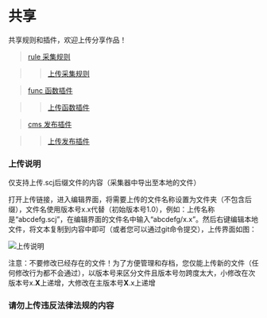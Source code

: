 # 共享

共享规则和插件，欢迎上传分享作品！

>[rule 采集规则](/../../../rule)

>>[上传采集规则](/../../../rule/new/master)

>[func 函数插件](/../../../func)

>>[上传函数插件](/../../../func/new/master)

>[cms 发布插件](/../../../cms)

>>[上传发布插件](/../../../cms/new/master)

### 上传说明

仅支持上传.scj后缀文件的内容（采集器中导出至本地的文件）

打开上传链接，进入编辑界面，将需要上传的文件名称设置为文件夹（不包含后缀），文件名使用版本号x.x代替（初始版本号1.0），例如：上传名称是“abcdefg.scj”，在编辑界面的文件名中输入“abcdefg/x.x”。然后右键编辑本地文件，将文本复制到内容中即可（或者您可以通过git命令提交），上传界面如图：

![上传说明](http://git-img.skycaiji.com/upload_github.jpg)

注意：不要修改已经存在的文件！为了方便管理和存档，您仅能上传新的文件（任何修改行为都不会通过），以版本号来区分文件且版本号勿跨度太大，小修改在次版本号x.**X**上递增，大修改在主版本号**X**.x上递增

### 请勿上传违反法律法规的内容

